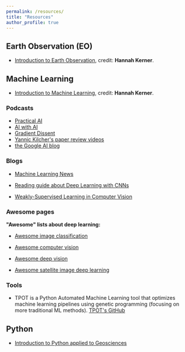 ```yaml
---
permalink: /resources/
title: "Resources"
author_profile: true
---
```


## Earth Observation (EO)

- [Introduction to Earth Observation](https://docs.google.com/document/d/1UYxjAyhIkgTUiOCvRwsWo-JBV9y0jmHluC0zWqU5M-Q/edit), credit: **Hannah Kerner**.

## Machine Learning

- [Introduction to Machine Learning](https://docs.google.com/document/d/1xtqhPZUGtitx5JgJLDeUPFqcVEgLpK1Q8l5uktyUHiA/edit), credit: **Hannah Kerner**.

### Podcasts

- [Practical AI](https://changelog.com/practicalai)
- [AI with AI](https://www.cna.org/news/AI-Podcast)
- [Gradient Dissent](https://wandb.ai/fully-connected/gradient-dissent)
- [Yannic Kilcher's paper review videos](https://www.youtube.com/channel/UCZHmQk67mSJgfCCTn7xBfew)
- [the Google AI blog](https://ai.googleblog.com/)

### Blogs

- [Machine Learning News](https://machinelearningmastery.com/blog/)

- [Reading guide about Deep Learning with CNNs](https://github.com/thho/CNN_reading_guide)

- [Weakly-Supervised Learning in Computer Vision](https://hbilen.github.io/wsl-eccv20.github.io/)

### Awesome pages

**"Awesome" lists about deep learning:**

- [Awesome image classification](https://github.com/weiaicunzai/awesome-image-classification)

- [Awesome computer vision](https://github.com/jbhuang0604/awesome-computer-vision)
- [Awesome deep vision](https://github.com/kjw0612/awesome-deep-vision)
- [Awesome satellite image deep learning](https://github.com/robmarkcole/satellite-image-deep-learning)

### Tools

- TPOT is a Python Automated Machine Learning tool that optimizes machine learning pipelines using genetic programming (focusing on more traditional ML methods). [TPOT's GitHub](http://epistasislab.github.io/tpot/)

## Python

- [Introduction to Python applied to Geosciences](https://nordicesmhub.github.io/deep_python/)

